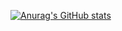 [![Anurag's GitHub stats](https://github-readme-stats.vercel.app/api?username=Fra3005)](https://github.com/anuraghazra/github-readme-stats)
